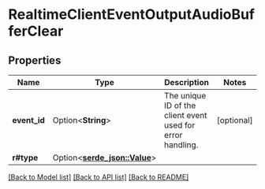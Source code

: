 # RealtimeClientEventOutputAudioBufferClear

## Properties

Name | Type | Description | Notes
------------ | ------------- | ------------- | -------------
**event_id** | Option<**String**> | The unique ID of the client event used for error handling. | [optional]
**r#type** | Option<[**serde_json::Value**](.md)> |  | 

[[Back to Model list]](../README.md#documentation-for-models) [[Back to API list]](../README.md#documentation-for-api-endpoints) [[Back to README]](../README.md)


